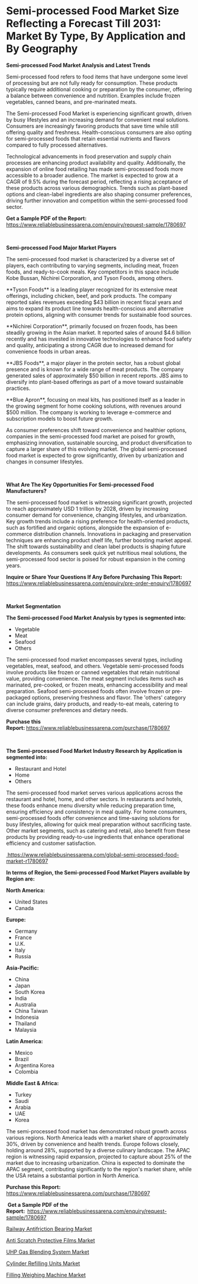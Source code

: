 <p><h1>Semi-processed Food Market Size Reflecting a Forecast Till 2031: Market By Type, By Application and By Geography</h1></p><p><strong>Semi-processed Food Market Analysis and Latest Trends</strong></p>
<p><p>Semi-processed food refers to food items that have undergone some level of processing but are not fully ready for consumption. These products typically require additional cooking or preparation by the consumer, offering a balance between convenience and nutrition. Examples include frozen vegetables, canned beans, and pre-marinated meats.</p><p>The Semi-processed Food Market is experiencing significant growth, driven by busy lifestyles and an increasing demand for convenient meal solutions. Consumers are increasingly favoring products that save time while still offering quality and freshness. Health-conscious consumers are also opting for semi-processed foods that retain essential nutrients and flavors compared to fully processed alternatives.</p><p>Technological advancements in food preservation and supply chain processes are enhancing product availability and quality. Additionally, the expansion of online food retailing has made semi-processed foods more accessible to a broader audience. The market is expected to grow at a CAGR of 9.5% during the forecast period, reflecting a rising acceptance of these products across various demographics. Trends such as plant-based options and clean-label ingredients are also shaping consumer preferences, driving further innovation and competition within the semi-processed food sector.</p></p>
<p><strong>Get a Sample PDF of the Report:&nbsp;</strong> <a href="https://www.reliablebusinessarena.com/enquiry/request-sample/1780697?utm_campaign=1455&utm_medium=2&utm_source=Github&utm_content=ia&utm_term=13102024&utm_id=semi-processed-food">https://www.reliablebusinessarena.com/enquiry/request-sample/1780697</a></p>
<p>&nbsp;</p>
<p><strong>Semi-processed Food Major Market Players</strong></p>
<p><p>The semi-processed food market is characterized by a diverse set of players, each contributing to varying segments, including meat, frozen foods, and ready-to-cook meals. Key competitors in this space include Kobe Bussan, Nichirei Corporation, and Tyson Foods, among others. </p><p>**Tyson Foods** is a leading player recognized for its extensive meat offerings, including chicken, beef, and pork products. The company reported sales revenues exceeding $43 billion in recent fiscal years and aims to expand its product line towards health-conscious and alternative protein options, aligning with consumer trends for sustainable food sources.</p><p>**Nichirei Corporation**, primarily focused on frozen foods, has been steadily growing in the Asian market. It reported sales of around $4.6 billion recently and has invested in innovative technologies to enhance food safety and quality, anticipating a strong CAGR due to increased demand for convenience foods in urban areas.</p><p>**JBS Foods**, a major player in the protein sector, has a robust global presence and is known for a wide range of meat products. The company generated sales of approximately $50 billion in recent reports. JBS aims to diversify into plant-based offerings as part of a move toward sustainable practices.</p><p>**Blue Apron**, focusing on meal kits, has positioned itself as a leader in the growing segment for home cooking solutions, with revenues around $500 million. The company is working to leverage e-commerce and subscription models to boost future growth.</p><p>As consumer preferences shift toward convenience and healthier options, companies in the semi-processed food market are poised for growth, emphasizing innovation, sustainable sourcing, and product diversification to capture a larger share of this evolving market. The global semi-processed food market is expected to grow significantly, driven by urbanization and changes in consumer lifestyles.</p></p>
<p>&nbsp;</p>
<p><strong>What Are The Key Opportunities For Semi-processed Food Manufacturers?</strong></p>
<p><p>The semi-processed food market is witnessing significant growth, projected to reach approximately USD 1 trillion by 2028, driven by increasing consumer demand for convenience, changing lifestyles, and urbanization. Key growth trends include a rising preference for health-oriented products, such as fortified and organic options, alongside the expansion of e-commerce distribution channels. Innovations in packaging and preservation techniques are enhancing product shelf life, further boosting market appeal. The shift towards sustainability and clean label products is shaping future developments. As consumers seek quick yet nutritious meal solutions, the semi-processed food sector is poised for robust expansion in the coming years.</p></p>
<p><strong>Inquire or Share Your Questions If Any Before Purchasing This Report:</strong> <a href="https://www.reliablebusinessarena.com/enquiry/pre-order-enquiry/1780697?utm_campaign=1455&utm_medium=2&utm_source=Github&utm_content=ia&utm_term=13102024&utm_id=semi-processed-food">https://www.reliablebusinessarena.com/enquiry/pre-order-enquiry/1780697</a></p>
<p>&nbsp;</p>
<p><strong>Market Segmentation</strong></p>
<p><strong>The Semi-processed Food Market Analysis by types is segmented into:</strong></p>
<p><ul><li>Vegetable</li><li>Meat</li><li>Seafood</li><li>Others</li></ul></p>
<p><p>The semi-processed food market encompasses several types, including vegetables, meat, seafood, and others. Vegetable semi-processed foods involve products like frozen or canned vegetables that retain nutritional value, providing convenience. The meat segment includes items such as marinated, pre-cooked, or frozen meats, enhancing accessibility and meal preparation. Seafood semi-processed foods often involve frozen or pre-packaged options, preserving freshness and flavor. The 'others' category can include grains, dairy products, and ready-to-eat meals, catering to diverse consumer preferences and dietary needs.</p></p>
<p><strong>Purchase this Report:&nbsp;</strong><a href="https://www.reliablebusinessarena.com/purchase/1780697?utm_campaign=1455&utm_medium=2&utm_source=Github&utm_content=ia&utm_term=13102024&utm_id=semi-processed-food">https://www.reliablebusinessarena.com/purchase/1780697</a></p>
<p>&nbsp;</p>
<p><strong>The Semi-processed Food Market Industry Research by Application is segmented into:</strong></p>
<p><ul><li>Restaurant and Hotel</li><li>Home</li><li>Others</li></ul></p>
<p><p>The semi-processed food market serves various applications across the restaurant and hotel, home, and other sectors. In restaurants and hotels, these foods enhance menu diversity while reducing preparation time, ensuring efficiency and consistency in meal quality. For home consumers, semi-processed foods offer convenience and time-saving solutions for busy lifestyles, allowing for quick meal preparation without sacrificing taste. Other market segments, such as catering and retail, also benefit from these products by providing ready-to-use ingredients that enhance operational efficiency and customer satisfaction.</p></p>
<p><a href="https://www.reliablebusinessarena.com/global-semi-processed-food-market-r1780697?utm_campaign=1455&utm_medium=2&utm_source=Github&utm_content=ia&utm_term=13102024&utm_id=semi-processed-food">&nbsp;https://www.reliablebusinessarena.com/global-semi-processed-food-market-r1780697</a></p>
<p><strong>In terms of Region, the Semi-processed Food Market Players available by Region are:</strong></p>
<p>
    <p> <strong> North America: </strong>
        <ul>
            <li>United States</li>
            <li>Canada</li>
        </ul>
        </p> 
    <p> <strong> Europe: </strong>
        <ul>
            <li>Germany</li>
            <li>France</li>
            <li>U.K.</li>
            <li>Italy</li>
            <li>Russia</li>
        </ul>
        </p> 
    <p> <strong> Asia-Pacific: </strong>
        <ul>
            <li>China</li>
            <li>Japan</li>
            <li>South Korea</li>
            <li>India</li>
            <li>Australia</li>
            <li>China Taiwan</li>
            <li>Indonesia</li>
            <li>Thailand</li>
            <li>Malaysia</li>
        </ul>
        </p> 
    <p> <strong> Latin America: </strong>
        <ul>
            <li>Mexico</li>
            <li>Brazil</li>
            <li>Argentina Korea</li>
            <li>Colombia</li>
        </ul>
        </p> 
    <p> <strong> Middle East & Africa: </strong>
        <ul>
            <li>Turkey</li>
            <li>Saudi</li>
            <li>Arabia</li>
            <li>UAE</li>
            <li>Korea</li>
        </ul>
    </p>
    </p>
<p><p>The semi-processed food market has demonstrated robust growth across various regions. North America leads with a market share of approximately 30%, driven by convenience and health trends. Europe follows closely, holding around 28%, supported by a diverse culinary landscape. The APAC region is witnessing rapid expansion, projected to capture about 25% of the market due to increasing urbanization. China is expected to dominate the APAC segment, contributing significantly to the region's market share, while the USA retains a substantial portion in North America.</p></p>
<p><strong>Purchase this Report: </strong><a href="https://www.reliablebusinessarena.com/purchase/1780697?utm_campaign=1455&utm_medium=2&utm_source=Github&utm_content=ia&utm_term=13102024&utm_id=semi-processed-food">https://www.reliablebusinessarena.com/purchase/1780697</a></p>
<p>&nbsp;<strong>Get a Sample PDF of the Report:&nbsp;&nbsp;</strong><a href="https://www.reliablebusinessarena.com/enquiry/request-sample/1780697?utm_campaign=1455&utm_medium=2&utm_source=Github&utm_content=ia&utm_term=13102024&utm_id=semi-processed-food">https://www.reliablebusinessarena.com/enquiry/request-sample/1780697</a></p>
<p><strong></strong></p>
<p><p><a href="https://www.linkedin.com/pulse/railway-antifriction-bearing-market2024-2031-industry-insights-kvfkf?utm_campaign=1455&utm_medium=2&utm_source=Github&utm_content=ia&utm_term=13102024&utm_id=semi-processed-food">Railway Antifriction Bearing Market</a></p><p><a href="https://www.linkedin.com/pulse/navigating-global-anti-scratch-protective-films-market-lvgle?utm_campaign=1455&utm_medium=2&utm_source=Github&utm_content=ia&utm_term=13102024&utm_id=semi-processed-food">Anti Scratch Protective Films Market</a></p><p><a href="https://www.linkedin.com/pulse/strategic-market-insights-navigating-global-uhp-gas-blending-ov6de?utm_campaign=1455&utm_medium=2&utm_source=Github&utm_content=ia&utm_term=13102024&utm_id=semi-processed-food">UHP Gas Blending System Market</a></p><p><a href="https://github.com/AfsanaMia652/Market-Research-Report-List-1/blob/main/cylinder-refilling-units-market.md?utm_campaign=1455&utm_medium=2&utm_source=Github&utm_content=ia&utm_term=13102024&utm_id=semi-processed-food">Cylinder Refilling Units Market</a></p><p><a href="https://www.linkedin.com/pulse/filling-weighing-machine-market-size-growing-cagr-78-report-tmhic?utm_campaign=1455&utm_medium=2&utm_source=Github&utm_content=ia&utm_term=13102024&utm_id=semi-processed-food">Filling Weighing Machine Market</a></p></p>